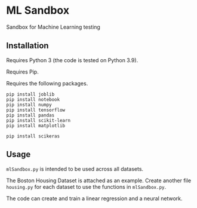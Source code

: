 # ML Sandbox

Sandbox for Machine Learning testing

## Installation

Requires Python 3 (the code is tested on Python 3.9).

Requires Pip.

Requires the following packages.

```
pip install joblib
pip install notebook
pip install numpy
pip install tensorflow
pip install pandas
pip install scikit-learn
pip install matplotlib

pip install scikeras
```

## Usage

`mlSandbox.py` is intended to be used across all datasets.

The Boston Housing Dataset is attached as an example. Create another file `housing.py` for each dataset to use the functions in `mlSandbox.py`.

The code can create and train a linear regression and a neural network.
